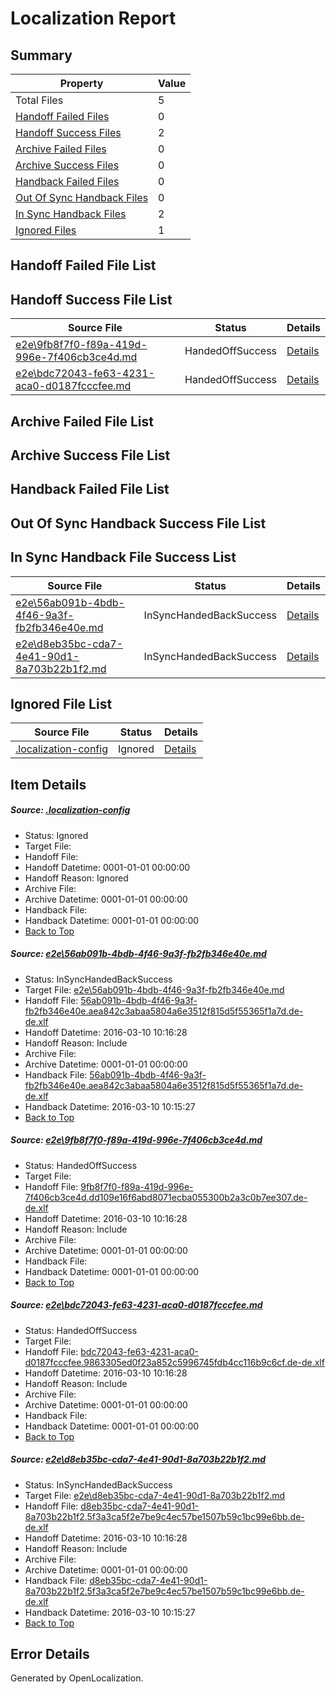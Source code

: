 # <a name='report-top'></a> Localization Report

## Summary
 Property | Value 
 -------- | ----- 
 Total Files | 5
[ Handoff Failed Files ](#handoff-failed-list)| 0
[ Handoff Success Files ](#handoff-success-list)| 2
[ Archive Failed Files ](#archive-failed-list)| 0
[ Archive Success Files ](#archive-success-list)| 0
[ Handback Failed Files ](#handback-failed-list)| 0
[ Out Of Sync Handback Files ](#outofsync-handback-success-list)| 0
[ In Sync Handback Files ](#insync-handback-success-list)| 2
[ Ignored Files ](#ignored-list)| 1

## <a name='handoff-failed-list'></a> Handoff Failed File List

## <a name='handoff-success-list'></a> Handoff Success File List
 Source File | Status | Details 
 ----------- | ------ | ------- 
 [e2e\9fb8f7f0-f89a-419d-996e-7f406cb3ce4d.md](https://github.com/OpenLocalizationTest/oltest/blob/8a95fdcaf7e57db22fb921fcf4d86cf45b8476fd/e2e/9fb8f7f0-f89a-419d-996e-7f406cb3ce4d.md) | HandedOffSuccess | [Details](#8e89ba48142a9fc3c92d2f80a8d66d8bce3b27952)
 [e2e\bdc72043-fe63-4231-aca0-d0187fcccfee.md](https://github.com/OpenLocalizationTest/oltest/blob/8a95fdcaf7e57db22fb921fcf4d86cf45b8476fd/e2e/bdc72043-fe63-4231-aca0-d0187fcccfee.md) | HandedOffSuccess | [Details](#e6a1fde1675108e68f8da7a5a672f4ae3461ea263)

## <a name='archive-failed-list'></a> Archive Failed File List

## <a name='archive-success-list'></a> Archive Success File List

## <a name='handback-failed-list'></a> Handback Failed File List

## <a name='outofsync-handback-success-list'></a> Out Of Sync Handback Success File List

## <a name='insync-handback-success-list'></a> In Sync Handback File Success List
 Source File | Status | Details 
 ----------- | ------ | ------- 
 [e2e\56ab091b-4bdb-4f46-9a3f-fb2fb346e40e.md](https://github.com/OpenLocalizationTest/oltest/blob/3662a1916f6442c9e80f86cbc7b14081f499c55d/e2e/56ab091b-4bdb-4f46-9a3f-fb2fb346e40e.md) | InSyncHandedBackSuccess | [Details](#1e57e8677af1c0b75f0f496f4a0816a6397e9eec1)
 [e2e\d8eb35bc-cda7-4e41-90d1-8a703b22b1f2.md](https://github.com/OpenLocalizationTest/oltest/blob/3662a1916f6442c9e80f86cbc7b14081f499c55d/e2e/d8eb35bc-cda7-4e41-90d1-8a703b22b1f2.md) | InSyncHandedBackSuccess | [Details](#bc6645932ca66bcdd1a4bfb2d5924e25f8044a674)

## <a name='ignored-list'></a> Ignored File List
 Source File | Status | Details 
 ----------- | ------ | ------- 
 [.localization-config](https://github.com/OpenLocalizationTest/oltest/blob/8a95fdcaf7e57db22fb921fcf4d86cf45b8476fd/.localization-config) | Ignored | [Details](#66aca4b1c2f43b14ec41e0e427345df94af1d5e10)

## Item Details
##### <a name='66aca4b1c2f43b14ec41e0e427345df94af1d5e10'></a> Source: [.localization-config](https://github.com/OpenLocalizationTest/oltest/blob/8a95fdcaf7e57db22fb921fcf4d86cf45b8476fd/.localization-config)
* Status: Ignored
* Target File: 
* Handoff File: 
* Handoff Datetime: 0001-01-01 00:00:00
* Handoff Reason: Ignored
* Archive File: 
* Archive Datetime: 0001-01-01 00:00:00
* Handback File: 
* Handback Datetime: 0001-01-01 00:00:00
* [Back to Top](#report-top)

##### <a name='1e57e8677af1c0b75f0f496f4a0816a6397e9eec1'></a> Source: [e2e\56ab091b-4bdb-4f46-9a3f-fb2fb346e40e.md](https://github.com/OpenLocalizationTest/oltest/blob/3662a1916f6442c9e80f86cbc7b14081f499c55d/e2e/56ab091b-4bdb-4f46-9a3f-fb2fb346e40e.md)
* Status: InSyncHandedBackSuccess
* Target File: [e2e\56ab091b-4bdb-4f46-9a3f-fb2fb346e40e.md](https://github.com/OpenLocalizationTestOrg/oltest.de-de/blob/4e8be4105b814c13dd09dd0b4bca5a2f88d7be79/e2e/56ab091b-4bdb-4f46-9a3f-fb2fb346e40e.md)
* Handoff File: [56ab091b-4bdb-4f46-9a3f-fb2fb346e40e.aea842c3abaa5804a6e3512f815d5f55365f1a7d.de-de.xlf](https://github.com/OpenLocalizationTestOrg/olhandoff/blob/02ea835edfa697093c0ecf9090574456beb8758d/ol-handoff/OpenLocalizationTestOrg/oltest.de-de/xinjiang/low/56ab091b-4bdb-4f46-9a3f-fb2fb346e40e.aea842c3abaa5804a6e3512f815d5f55365f1a7d.de-de.xlf)
* Handoff Datetime: 2016-03-10 10:16:28
* Handoff Reason: Include
* Archive File: 
* Archive Datetime: 0001-01-01 00:00:00
* Handback File: [56ab091b-4bdb-4f46-9a3f-fb2fb346e40e.aea842c3abaa5804a6e3512f815d5f55365f1a7d.de-de.xlf](https://github.com/OpenLocalizationTestOrg/olhandback/blob/8982149c03d02718fae9c5a20fbb09adbab580c4/ol-handback/OpenLocalizationTestOrg/oltest.de-de/xinjiang/high/56ab091b-4bdb-4f46-9a3f-fb2fb346e40e.aea842c3abaa5804a6e3512f815d5f55365f1a7d.de-de.xlf)
* Handback Datetime: 2016-03-10 10:15:27
* [Back to Top](#report-top)

##### <a name='8e89ba48142a9fc3c92d2f80a8d66d8bce3b27952'></a> Source: [e2e\9fb8f7f0-f89a-419d-996e-7f406cb3ce4d.md](https://github.com/OpenLocalizationTest/oltest/blob/8a95fdcaf7e57db22fb921fcf4d86cf45b8476fd/e2e/9fb8f7f0-f89a-419d-996e-7f406cb3ce4d.md)
* Status: HandedOffSuccess
* Target File: 
* Handoff File: [9fb8f7f0-f89a-419d-996e-7f406cb3ce4d.dd109e16f6abd8071ecba055300b2a3c0b7ee307.de-de.xlf](https://github.com/OpenLocalizationTestOrg/olhandoff/blob/02ea835edfa697093c0ecf9090574456beb8758d/ol-handoff/OpenLocalizationTestOrg/oltest.de-de/xinjiang/low/9fb8f7f0-f89a-419d-996e-7f406cb3ce4d.dd109e16f6abd8071ecba055300b2a3c0b7ee307.de-de.xlf)
* Handoff Datetime: 2016-03-10 10:16:28
* Handoff Reason: Include
* Archive File: 
* Archive Datetime: 0001-01-01 00:00:00
* Handback File: 
* Handback Datetime: 0001-01-01 00:00:00
* [Back to Top](#report-top)

##### <a name='e6a1fde1675108e68f8da7a5a672f4ae3461ea263'></a> Source: [e2e\bdc72043-fe63-4231-aca0-d0187fcccfee.md](https://github.com/OpenLocalizationTest/oltest/blob/8a95fdcaf7e57db22fb921fcf4d86cf45b8476fd/e2e/bdc72043-fe63-4231-aca0-d0187fcccfee.md)
* Status: HandedOffSuccess
* Target File: 
* Handoff File: [bdc72043-fe63-4231-aca0-d0187fcccfee.9863305ed0f23a852c5996745fdb4cc116b9c6cf.de-de.xlf](https://github.com/OpenLocalizationTestOrg/olhandoff/blob/02ea835edfa697093c0ecf9090574456beb8758d/ol-handoff/OpenLocalizationTestOrg/oltest.de-de/xinjiang/low/bdc72043-fe63-4231-aca0-d0187fcccfee.9863305ed0f23a852c5996745fdb4cc116b9c6cf.de-de.xlf)
* Handoff Datetime: 2016-03-10 10:16:28
* Handoff Reason: Include
* Archive File: 
* Archive Datetime: 0001-01-01 00:00:00
* Handback File: 
* Handback Datetime: 0001-01-01 00:00:00
* [Back to Top](#report-top)

##### <a name='bc6645932ca66bcdd1a4bfb2d5924e25f8044a674'></a> Source: [e2e\d8eb35bc-cda7-4e41-90d1-8a703b22b1f2.md](https://github.com/OpenLocalizationTest/oltest/blob/3662a1916f6442c9e80f86cbc7b14081f499c55d/e2e/d8eb35bc-cda7-4e41-90d1-8a703b22b1f2.md)
* Status: InSyncHandedBackSuccess
* Target File: [e2e\d8eb35bc-cda7-4e41-90d1-8a703b22b1f2.md](https://github.com/OpenLocalizationTestOrg/oltest.de-de/blob/4e8be4105b814c13dd09dd0b4bca5a2f88d7be79/e2e/d8eb35bc-cda7-4e41-90d1-8a703b22b1f2.md)
* Handoff File: [d8eb35bc-cda7-4e41-90d1-8a703b22b1f2.5f3a3ca5f2e7be9c4ec57be1507b59c1bc99e6bb.de-de.xlf](https://github.com/OpenLocalizationTestOrg/olhandoff/blob/02ea835edfa697093c0ecf9090574456beb8758d/ol-handoff/OpenLocalizationTestOrg/oltest.de-de/xinjiang/low/d8eb35bc-cda7-4e41-90d1-8a703b22b1f2.5f3a3ca5f2e7be9c4ec57be1507b59c1bc99e6bb.de-de.xlf)
* Handoff Datetime: 2016-03-10 10:16:28
* Handoff Reason: Include
* Archive File: 
* Archive Datetime: 0001-01-01 00:00:00
* Handback File: [d8eb35bc-cda7-4e41-90d1-8a703b22b1f2.5f3a3ca5f2e7be9c4ec57be1507b59c1bc99e6bb.de-de.xlf](https://github.com/OpenLocalizationTestOrg/olhandback/blob/8982149c03d02718fae9c5a20fbb09adbab580c4/ol-handback/OpenLocalizationTestOrg/oltest.de-de/xinjiang/high/d8eb35bc-cda7-4e41-90d1-8a703b22b1f2.5f3a3ca5f2e7be9c4ec57be1507b59c1bc99e6bb.de-de.xlf)
* Handback Datetime: 2016-03-10 10:15:27
* [Back to Top](#report-top)


## Error Details

Generated by OpenLocalization.
